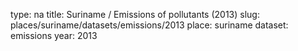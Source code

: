 type: na
title: Suriname / Emissions of pollutants (2013)
slug: places/suriname/datasets/emissions/2013
place: suriname
dataset: emissions
year: 2013
